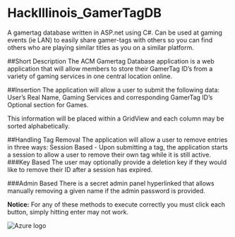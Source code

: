 # HackIllinois_GamerTagDB
A gamertag database written in ASP.net using C#.  Can be used at gaming events (ie LAN) to easily share gamer-tags with others so you can find others who are playing similar titles as you on a similar platform.

##Short Description
The ACM Gamertag Database application is a web application that will allow members to store their GamerTag ID’s from a variety of gaming services in one central location online. 

##Insertion
The application will allow a user to submit the following data: 
User’s Real Name, 
Gaming Services and corresponding GamerTag ID’s
Optional section for Games. 

This information will be placed within a GridView and each column may be sorted alphabetically.

##Handling Tag Removal
The application will allow a user to remove entries in three ways: 
Session Based - Upon submitting a tag, the application starts a session to allow a user to remove their own tag while it is still active. 
###Key Based
The user may optionally provide a deletion key if they would like to remove their ID after a session has expired. 

###Admin Based
There is a secret admin panel hyperlinked that allows manually removing a given name if the admin password is provided.

<b>Notice:</b> For any of these methods to execute correctly you must click each button, simply hitting enter may not work. 

![Azure logo](./SLAN.png)<br>
